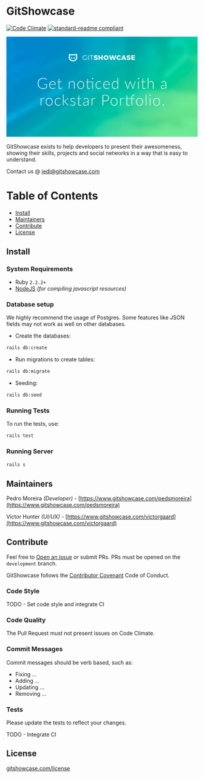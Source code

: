 # GitShowcase

[![Code Climate](https://codeclimate.com/github/pedsmoreira/gitshowcase/badges/gpa.svg)](https://codeclimate.com/github/pedsmoreira/gitshowcase)
[![standard-readme compliant](https://img.shields.io/badge/readme%20style-standard-brightgreen.svg)](https://github.com/RichardLitt/standard-readme)

![Get noticed with a rockstar Portfolio](./public/preview.png)

GitShowcase exists to help developers to present their awesomeness, showing their skills, projects and social networks
in a way that is easy to understand.

Contact us @ [jedi@gitshowcase.com](mailto:jedi@gitshowcase.com)

# Table of Contents
- [Install](#install)
- [Maintainers](#maintainers)
- [Contribute](#contribute)
- [License](#license)

## Install

### System Requirements
- Ruby `2.2.2+`
- [NodeJS](https://nodejs.org/) _(for compiling javascript resources)_

### Database setup

We highly recommend the usage of Postgres. Some features like JSON fields may not work as well on other databases.

- Create the databases:
```bash
rails db:create
```

- Run migrations to create tables:
```bash
rails db:migrate
```

- Seeding:
```bash
rails db:seed
```

### Running Tests

To run the tests, use:

```bash
rails test
```

### Running Server

```bash
rails s
```

## Maintainers

Pedro Moreira _(Developer)_ - [https://www.gitshowcase.com/pedsmoreira](https://www.gitshowcase.com/pedsmoreira)

Victor Hunter _(UI/UX)_ - [https://www.gitshowcase.com/victorgaard](https://www.gitshowcase.com/victorgaard)

## Contribute

Feel free to [Open an issue](https://github.com/pedsmoreira/gitshowcase/issues/new) or submit PRs. PRs must be opened on the `development` branch.

GitShowcase follows the [Contributor Covenant](http://contributor-covenant.org/version/1/4) Code of Conduct.

### Code Style

TODO - Set code style and integrate CI

### Code Quality

The Pull Request must not present issues on Code Climate.  

### Commit Messages

Commit messages should be verb based, such as:

- Fixing ...
- Adding ...
- Updating ...
- Removing ...

### Tests

Please update the tests to reflect your changes.

TODO - Integrate CI

## License

[gitshowcase.com/license](http://gitshowcase.com/license)
